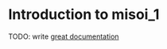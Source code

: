 # Introduction to misoi_1

TODO: write [great documentation](http://jacobian.org/writing/what-to-write/)

